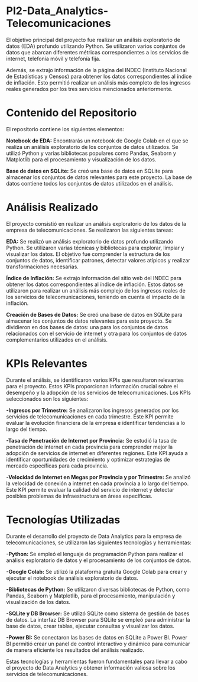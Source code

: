 # PI2-Data_Analytics-Telecomunicaciones

El objetivo principal del proyecto fue realizar un análisis exploratorio de datos (EDA) profundo utilizando Python. Se utilizaron varios conjuntos de datos que abarcan diferentes métricas correspondientes a los servicios de internet, telefonía móvil y telefonía fija.

Además, se extrajo información de la página del INDEC (Instituto Nacional de Estadísticas y Censos) para obtener los datos correspondientes al índice de inflación. Esto permitió realizar un análisis más completo de los ingresos reales generados por los tres servicios mencionados anteriormente.

# Contenido del Repositorio

El repositorio contiene los siguientes elementos:

**Notebook de EDA:** Encontrarás un notebook de Google Colab en el que se realiza un análisis exploratorio de los conjuntos de datos utilizados. Se utilizó Python y varias bibliotecas populares como Pandas, Seaborn y Matplotlib para el procesamiento y visualización de los datos.

**Base de datos en SQLite:** Se creó una base de datos en SQLite para almacenar los conjuntos de datos relevantes para este proyecto. La base de datos contiene todos los conjuntos de datos utilizados en el análisis.

# Análisis Realizado

El proyecto consistió en realizar un análisis exploratorio de los datos de la empresa de telecomunicaciones. Se realizaron las siguientes tareas:

**EDA:** Se realizó un análisis exploratorio de datos profundo utilizando Python. Se utilizaron varias técnicas y bibliotecas para explorar, limpiar y visualizar los datos. El objetivo fue comprender la estructura de los conjuntos de datos, identificar patrones, detectar valores atípicos y realizar transformaciones necesarias.

**Índice de Inflación:** Se extrajo información del sitio web del INDEC para obtener los datos correspondientes al índice de inflación. Estos datos se utilizaron para realizar un análisis más complejo de los ingresos reales de los servicios de telecomunicaciones, teniendo en cuenta el impacto de la inflación.

**Creación de Bases de Datos:** Se creó una base de datos en SQLite para almacenar los conjuntos de datos relevantes para este proyecto. Se dividieron en dos bases de datos: una para los conjuntos de datos relacionados con el servicio de internet y otra para los conjuntos de datos complementarios utilizados en el análisis.

# KPIs Relevantes

Durante el análisis, se identificaron varios KPIs que resultaron relevantes para el proyecto. Estos KPIs proporcionan información crucial sobre el desempeño y la adopción de los servicios de telecomunicaciones. Los KPIs seleccionados son los siguientes:

**-Ingresos por Trimestre:** Se analizaron los ingresos generados por los servicios de telecomunicaciones en cada trimestre. Este KPI permite evaluar la evolución financiera de la empresa e identificar tendencias a lo largo del tiempo.

**-Tasa de Penetración de Internet por Provincia:** Se estudió la tasa de penetración de internet en cada provincia para comprender mejor la adopción de servicios de internet en diferentes regiones. Este KPI ayuda a identificar oportunidades de crecimiento y optimizar estrategias de mercado específicas para cada provincia.

**-Velocidad de Internet en Megas por Provincia y por Trimestre:** Se analizó la velocidad de conexión a internet en cada provincia a lo largo del tiempo. Este KPI permite evaluar la calidad del servicio de internet y detectar posibles problemas de infraestructura en áreas específicas.

# Tecnologías Utilizadas

Durante el desarrollo del proyecto de Data Analytics para la empresa de telecomunicaciones, se utilizaron las siguientes tecnologías y herramientas:

**-Python:** Se empleó el lenguaje de programación Python para realizar el análisis exploratorio de datos y el procesamiento de los conjuntos de datos.

**-Google Colab:** Se utilizó la plataforma gratuita Google Colab para crear y ejecutar el notebook de análisis exploratorio de datos.
 
**-Bibliotecas de Python:** Se utilizaron diversas bibliotecas de Python, como Pandas, Seaborn y Matplotlib, para el procesamiento, manipulación y visualización de los datos. 

**-SQLite y DB Browser:** Se utilizó SQLite como sistema de gestión de bases de datos. La interfaz DB Browser para SQLite se empleó para administrar la base de datos, crear tablas, ejecutar consultas y visualizar los datos.

**-Power BI:** Se conectaron las bases de datos en SQLite a Power BI. Power BI permitió crear un panel de control interactivo y dinámico para comunicar de manera eficiente los resultados del análisis realizado.

Estas tecnologías y herramientas fueron fundamentales para llevar a cabo el proyecto de Data Analytics y obtener información valiosa sobre los servicios de telecomunicaciones.
